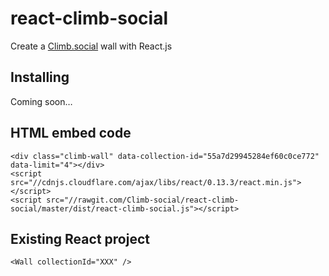 # react-climb-social
Create a [Climb.social](http://climb.social) wall with React.js

## Installing
Coming soon…

## HTML embed code

    <div class="climb-wall" data-collection-id="55a7d29945284ef60c0ce772" data-limit="4"></div>
    <script src="//cdnjs.cloudflare.com/ajax/libs/react/0.13.3/react.min.js"></script>
    <script src="//rawgit.com/Climb-social/react-climb-social/master/dist/react-climb-social.js"></script>




## Existing React project

    <Wall collectionId="XXX" />
